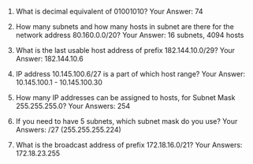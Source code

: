 1. What is decimal equivalent of 01001010?
Your Answer: 74

2. How many subnets and how many hosts in subnet are there for the network address 80.160.0.0/20?
Your Answer: 16 subnets, 4094 hosts

3. What is the last usable host address of prefix 182.144.10.0/29?
Your Answer: 182.144.10.6

4. IP address 10.145.100.6/27 is a part of which host range?
Your Answer: 10.145.100.1 - 10.145.100.30

5. How many IP addresses can be assigned to hosts, for Subnet Mask 255.255.255.0?
Your Answers: 254

6. If you need to have 5 subnets, which subnet mask do you use?
Your Answers: /27 (255.255.255.224)

7. What is the broadcast address of prefix 172.18.16.0/21?
Your Answers: 172.18.23.255
